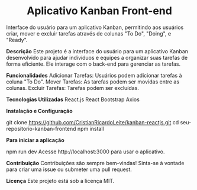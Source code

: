 <h1 align="center">Aplicativo Kanban Front-end</h1>

Interface do usuário para um aplicativo Kanban, permitindo aos usuários criar, mover e excluir tarefas através de colunas "To Do", "Doing", e "Ready".

**Descrição**
Este projeto é a interface do usuário para um aplicativo Kanban desenvolvido para ajudar indivíduos e equipes a organizar suas tarefas de forma eficiente. Ele interage com o back-end para gerenciar as tarefas.

**Funcionalidades**
Adicionar Tarefas: Usuários podem adicionar tarefas à coluna "To Do".
Mover Tarefas: As tarefas podem ser movidas entre as colunas.
Excluir Tarefas: Tarefas podem ser excluídas.


**Tecnologias Utilizadas**
React.js
React Bootstrap
Axios

**Instalação e Configuração**


git clone https://github.com/CristianRicardoLeite/kanban-reactjs.git
cd seu-repositorio-kanban-frontend
npm install


**Para iniciar a aplicação**

npm run dev
Acesse http://localhost:3000 para usar o aplicativo.

**Contribuição**
Contribuições são sempre bem-vindas! Sinta-se à vontade para criar uma issue ou submeter uma pull request.

**Licença**
Este projeto está sob a licença MIT.